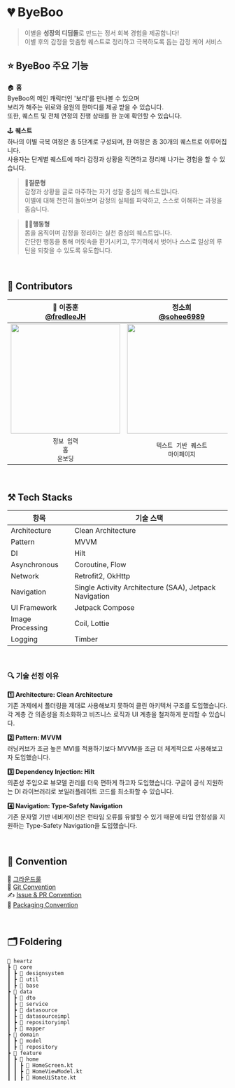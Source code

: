 # 💔 ByeBoo

> 이별을 **성장의 디딤돌**로 만드는 정서 회복 경험을 제공합니다!<br/>
>이별 후의 감정을 맞춤형 퀘스트로 정리하고 극복하도록 돕는 감정 케어 서비스<br/>

## ⭐ ByeBoo 주요 기능
🏠 **홈** <br/>
ByeBoo의 메인 캐릭터인 '보리'를 만나볼 수 있으며<br/>
보리가 해주는 위로와 응원의 한마디를 제공 받을 수 있습니다.<br/>
또한, 퀘스트 및 전체 연정의 진행 상태를 한 눈에 확인할 수 있습니다.<br/>

🕹️ **퀘스트** <br/>
하나의 이별 극복 여정은 총 5단계로 구성되며, 한 여정은 총 30개의 퀘스트로 이루어집니다.<br/>
사용자는 단계별 퀘스트에 따라 감정과 상황을 직면하고 정리해 나가는 경험을 할 수 있습니다.<br/>
>**📝질문형**<br/>
>감정과 상황을 글로 마주하는 자기 성찰 중심의 퀘스트입니다.<br/>
>이별에 대해 천천히 돌아보며 감정의 실체를 파악하고, 스스로 이해하는 과정을 돕습니다.

>**🧗‍♂️행동형**<br/>
>몸을 움직이며 감정을 정리하는 실천 중심의 퀘스트입니다.<br/>
>간단한 행동을 통해 머릿속을 환기시키고, 무기력에서 벗어나 스스로 일상의 루틴을 되찾을 수 있도록 유도합니다.

<br/>


## **👀 Contributors**

|                              👑 이종훈 <br> [@fredleeJH](https://github.com/fredleeJH)                   |                           정소희 <br> [@sohee6989](https://github.com/sohee6989)                             |                  주아연 <br> [@znayeonzn](https://github.com/znayeonzn)                             |
|:--------------------------------------------------------------------------------------------------------:|:--------------------------------------------------------------------------------------------------------:|:--------------------------------------------------------------------------------------------------------:|
| <img width="250" src="https://avatars.githubusercontent.com/u/155813460?v=4"/> | <img width="250" src="https://avatars.githubusercontent.com/u/144779368?v=4"/> | <img width="250" src="https://avatars.githubusercontent.com/u/142514626?v=4"/> |
|                                              `정보 입력`<br>`홈`<br>`온보딩`                                                    |                                              `텍스트 기반 퀘스트`<br>`마이페이지`                                               |                           `행동 기반 퀘스트`<br>`오프보딩`<br>                                                      |

<br/>

## **⚒️ Tech Stacks**
| 항목              | 기술 스택 |
|------------------|---------|
| Architecture     | Clean Architecture |
| Pattern          | MVVM  |  
| DI               | Hilt  |
| Asynchronous     | Coroutine, Flow |
| Network          | Retrofit2, OkHttp |
| Navigation       | Single Activity Architecture (SAA), Jetpack Navigation |
| UI Framework     | Jetpack Compose          |
| Image Processing | Coil, Lottie             |
| Logging          | Timber                   |

<br/>

### **🔍 기술 선정 이유** ###

**1️⃣ Architecture: Clean Architecture** <br/>
기존 과제에서 폴더링을 제대로 사용해보지 못하여 클린 아키텍처 구조를 도입했습니다.<br/>
각 계층 간 의존성을 최소화하고 비즈니스 로직과 UI 계층을 철저하게 분리할 수 있습니다.

**2️⃣ Pattern: MVVM** <br/>
러닝커브가 조금 높은 MVI를 적용하기보다 MVVM을 조금 더 체계적으로 사용해보고자 도입했습니다.

**3️⃣ Dependency Injection: Hilt** <br/>
의존성 주입으로 뷰모델 관리를 더욱 편하게 하고자 도입했습니다.
구글이 공식 지원하는 DI 라이브러리로 보일러플레이트 코드를 최소화할 수 있습니다.

**4️⃣ Navigation: Type-Safety Navigation**<br/>
기존 문자열 기반 네비게이션은 런타임 오류를 유발할 수 있기 때문에 타입 안정성을 지원하는 Type-Safety Navigation을 도입했습니다.

<br/>

## **🎁 Convention**

🎉 [그라운드룰](https://lively-mars-3b7.notion.site/225ab823e68d8012a77df3bb361c33a7?source=copy_link)<br/>
💫 [Git Convention](https://lively-mars-3b7.notion.site/Git-Convention-216ab823e68d80f88991f7d974e17541?source=copy_link)<br/>
✍️ [Issue & PR Convention](https://lively-mars-3b7.notion.site/Issue-PR-Convention-216ab823e68d803ba888cf3702831e2f?source=copy_link)<br/>
📂 [Packaging Convention](https://lively-mars-3b7.notion.site/Package-Convention-216ab823e68d80e68b7efed278181350?source=copy_link)<br/>

<br/>

## **🗂️ Foldering**
```
📂 heartz
┣ 📂 core
┃ ┣ 📂 designsystem
┃ ┣ 📂 util
┃ ┣ 📂 base
┣ 📂 data
┃ ┣ 📂 dto 
┃ ┣ 📂 service                
┃ ┣ 📂 datasource            
┃ ┣ 📂 datasourceimpl       
┃ ┣ 📂 repositoryimpl   
┃ ┣ 📂 mapper
┣ 📂 domain
┃ ┣ 📂 model           
┃ ┣ 📂 repository
┣ 📂 feature
┃ ┣ 📂 home
┃ ┃ ┣ 📄 HomeScreen.kt
┃ ┃ ┣ 📄 HomeViewModel.kt
┃ ┃ ┣ 📄 HomeUiState.kt

```
